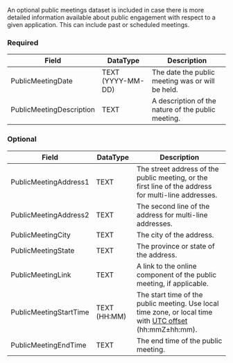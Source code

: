 An optional public meetings dataset is included in case there is more detailed information available about public engagement with respect to a given application. This can include past or scheduled meetings.

### Required

Field                       | DataType          | Description
----------------------------|-------------------|------------
PublicMeetingDate           | TEXT (YYYY-MM-DD) | The date the public meeting was or will be held.
PublicMeetingDescription    | TEXT              | A description of the nature of the public meeting.

### Optional

Field                  | DataType     | Description
-----------------------|--------------|------------
PublicMeetingAddress1  | TEXT         | The street address of the public meeting, or the first line of the address for multi-line addresses.
PublicMeetingAddress2  | TEXT         | The second line of the address for multi-line addresses.
PublicMeetingCity      | TEXT         | The city of the address.
PublicMeetingState     | TEXT         | The province or state of the address.
PublicMeetingLink      | TEXT         | A link to the online component of the public meeting, if applicable.
PublicMeetingStartTime | TEXT (HH:MM) | The start time of the public meeting. Use local time zone, or local time with [UTC offset](https://en.wikipedia.org/wiki/ISO_8601#Time_offsets_from_UTC) (hh:mmZ±hh:mm).
PublicMeetingEndTime   | TEXT         | The end time of the public meeting.
